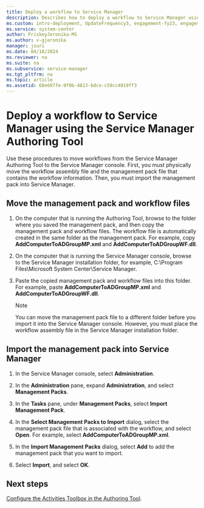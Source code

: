 ```yaml
---
title: Deploy a workflow to Service Manager
description: Describes how to deploy a workflow to Service Manager using the Service Manager Authoring Tool.
ms.custom: intro-deployment, UpdateFrequency3, engagement-fy23, engagement-fy24
ms.service: system-center
author: PriskeyJeronika-MS
ms.author: v-gjeronika
manager: jsuri
ms.date: 04/18/2024
ms.reviewer: na
ms.suite: na
ms.subservice: service-manager
ms.tgt_pltfrm: na
ms.topic: article
ms.assetid: 68e697fe-9f0b-4813-bdce-c59cc4019ff3
---
```


# Deploy a workflow to Service Manager using the Service Manager Authoring Tool



Use these procedures to move workflows from the Service Manager Authoring Tool to the Service Manager console. First, you must physically move the workflow assembly file and the management pack file that contains the workflow information. Then, you must import the management pack into Service Manager.  

## Move the management pack and workflow files  

1. On the computer that is running the Authoring Tool, browse to the folder where you saved the management pack, and then copy the management pack and workflow files. The workflow file is automatically created in the same folder as the management pack. For example, copy **AddComputerToADGroupMP.xml** and **AddComputerToADGroupWF.dll**.  

2. On the computer that is running the Service Manager console, browse to the Service Manager installation folder, for example, C:\Program Files\Microsoft System Center\Service Manager.  

3. Paste the copied management pack and workflow files into this folder. For example, paste **AddComputerToADGroupMP.xml** and **AddComputerToADGroupWF.dll**.  

    > [!NOTE]  
    > You can move the management pack file to a different folder before you import it into the Service Manager console. However, you must place the workflow assembly file in the Service Manager installation folder.  

## Import the management pack into Service Manager  

1. In the Service Manager console, select **Administration**.  

2. In the **Administration** pane, expand **Administration**, and select **Management Packs**.  

3. In the **Tasks** pane, under **Management Packs**, select **Import Management Pack**.  

4. In the **Select Management Packs to Import** dialog, select the management pack file that is associated with the workflow, and select **Open**. For example, select **AddComputerToADGroupMP.xml**.  

5. In the **Import Management Packs** dialog, select **Add** to add the management pack that you want to import.  

6. Select **Import**, and select **OK**.  

## Next steps

[Configure the Activities Toolbox in the Authoring Tool](config-activities-toolbox.md).
